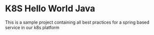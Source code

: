 # K8S Hello World Java

This is a sample project containing all best practices for a spring based service 
in our k8s platform
